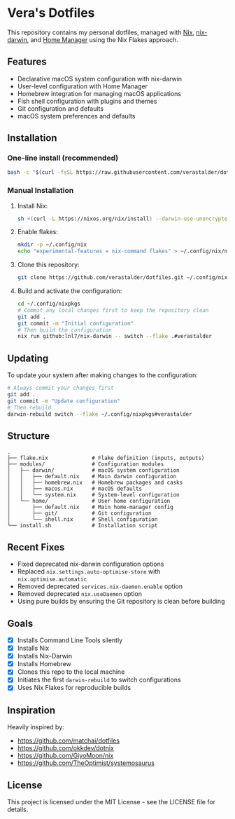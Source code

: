# Vera's Dotfiles

This repository contains my personal dotfiles, managed with [Nix](https://nixos.org/), [nix-darwin](https://github.com/LnL7/nix-darwin), and [Home Manager](https://github.com/nix-community/home-manager) using the Nix Flakes approach.

## Features

- Declarative macOS system configuration with nix-darwin
- User-level configuration with Home Manager
- Homebrew integration for managing macOS applications
- Fish shell configuration with plugins and themes
- Git configuration and defaults
- macOS system preferences and defaults

## Installation

### One-line install (recommended)

```bash
bash -c "$(curl -fsSL https://raw.githubusercontent.com/verastalder/dotfiles/main/install.sh)"
```

### Manual Installation

1. Install Nix:
   ```bash
   sh <(curl -L https://nixos.org/nix/install) --darwin-use-unencrypted-nix-store-volume
   ```

2. Enable flakes:
   ```bash
   mkdir -p ~/.config/nix
   echo "experimental-features = nix-command flakes" > ~/.config/nix/nix.conf
   ```

3. Clone this repository:
   ```bash
   git clone https://github.com/verastalder/dotfiles.git ~/.config/nixpkgs
   ```

4. Build and activate the configuration:
   ```bash
   cd ~/.config/nixpkgs
   # Commit any local changes first to keep the repository clean
   git add .
   git commit -m "Initial configuration"
   # Then build the configuration
   nix run github:lnl7/nix-darwin -- switch --flake .#verastalder
   ```

## Updating

To update your system after making changes to the configuration:

```bash
# Always commit your changes first
git add .
git commit -m "Update configuration"
# Then rebuild
darwin-rebuild switch --flake ~/.config/nixpkgs#verastalder
```

## Structure

```
.
├── flake.nix              # Flake definition (inputs, outputs)
├── modules/               # Configuration modules
│   ├── darwin/            # macOS system configuration
│   │   ├── default.nix    # Main darwin configuration
│   │   ├── homebrew.nix   # Homebrew packages and casks
│   │   ├── macos.nix      # macOS defaults
│   │   └── system.nix     # System-level configuration
│   └── home/              # User home configuration
│       ├── default.nix    # Main home-manager config
│       ├── git/           # Git configuration
│       └── shell.nix      # Shell configuration
└── install.sh             # Installation script
```

## Recent Fixes

- Fixed deprecated nix-darwin configuration options
- Replaced `nix.settings.auto-optimise-store` with `nix.optimise.automatic`
- Removed deprecated `services.nix-daemon.enable` option
- Removed deprecated `nix.useDaemon` option
- Using pure builds by ensuring the Git repository is clean before building

## Goals

- [x] Installs Command Line Tools silently
- [x] Installs Nix
- [x] Installs Nix-Darwin
- [x] Installs Homebrew
- [x] Clones this repo to the local machine
- [x] Initiates the first `darwin-rebuild` to switch configurations
- [x] Uses Nix Flakes for reproducible builds

## Inspiration

Heavily inspired by:

- https://github.com/matchai/dotfiles
- https://github.com/okkdev/dotnix
- https://github.com/GiyoMoon/nix
- https://github.com/TheOptimist/systemosaurus

## License

This project is licensed under the MIT License - see the LICENSE file for details.
